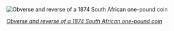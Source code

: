 
![Obverse and reverse of a 1874 South African one-pound coin](https://upload.wikimedia.org/wikipedia/commons/thumb/3/3f/South_Africa_1874_One_Pond.jpg/600px-South_Africa_1874_One_Pond.jpg)

*[Obverse and reverse of a 1874 South African one-pound coin](https://wikipedia.org/wiki/File:South_Africa_1874_One_Pond.jpg)*

